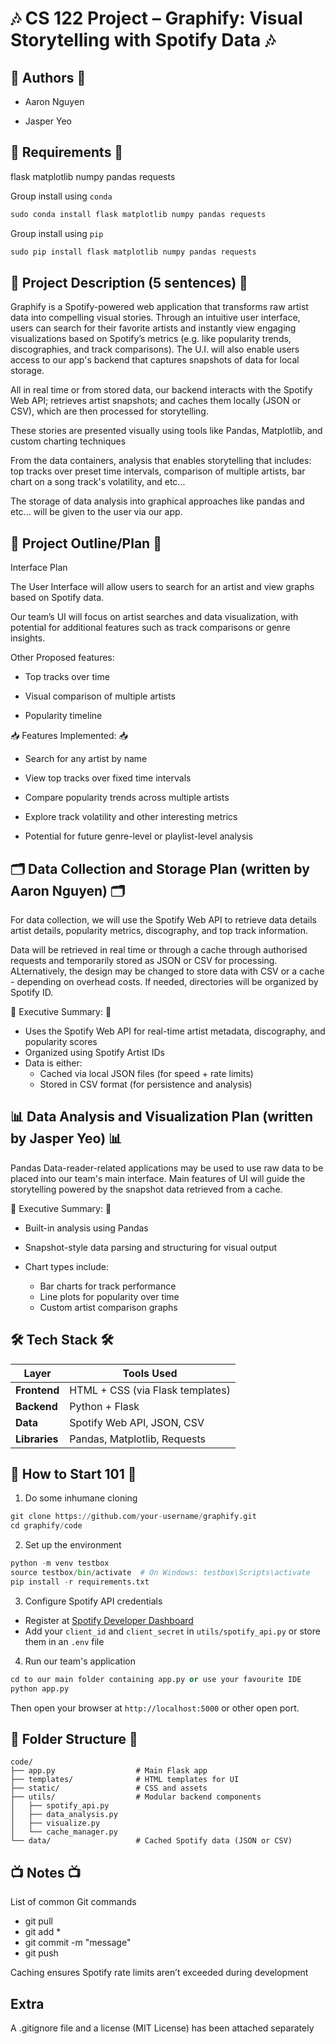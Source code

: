 # 🎶 CS 122 Project – Graphify: Visual Storytelling with Spotify Data 🎶

## 👥 Authors 👥

* Aaron Nguyen

* Jasper Yeo

## 💭 Requirements 💭
flask
matplotlib
numpy
pandas
requests

Group install using `conda`

```python
sudo conda install flask matplotlib numpy pandas requests
```

Group install using `pip`

```python
sudo pip install flask matplotlib numpy pandas requests
```

## 🔎 Project Description (5 sentences) 🔎

Graphify is a Spotify-powered web application that transforms raw artist data into compelling visual stories. 
Through an intuitive user interface, users can search for their favorite artists and instantly view engaging visualizations based on Spotify’s metrics
(e.g. like popularity trends, discographies, and track comparisons).
The U.I. will also enable users access to our app's backend that captures snapshots of data for local storage.

All in real time or from stored data, our backend interacts with the Spotify Web API; retrieves artist snapshots; and caches them locally (JSON or CSV), which are then processed for storytelling. 

These stories are presented visually using tools like Pandas, Matplotlib, and custom charting techniques

From the data containers, analysis that enables storytelling that includes: top tracks over preset time intervals, comparison of multiple artists, bar chart on a song track's volatility, and etc...

The storage of data analysis into graphical approaches like pandas and etc... will be given to the user via our app.


## 📃 Project Outline/Plan 📃

Interface Plan

The User Interface will allow users to search for an artist and view graphs based on Spotify data.

Our team’s UI will focus on artist searches and data visualization, with potential for additional features such as track comparisons or genre insights.

Other Proposed features:

* Top tracks over time

* Visual comparison of multiple artists

* Popularity timeline

📥 Features Implemented: 📥

* Search for any artist by name

* View top tracks over fixed time intervals

* Compare popularity trends across multiple artists

* Explore track volatility and other interesting metrics

* Potential for future genre-level or playlist-level analysis


## 🗂 Data Collection and Storage Plan (written by Aaron Nguyen) 🗂

For data collection, we will use the Spotify Web API to retrieve data details artist details, popularity metrics, discography, and top track information.

Data will be retrieved in real time or through a cache through authorised requests and temporarily stored as JSON or CSV for processing. 
ALternatively, the design may be changed to store data with CSV or a cache - depending on overhead costs.
If needed, directories will be organized by Spotify ID.

📌 Executive Summary: 📌

* Uses the Spotify Web API for real-time artist metadata, discography, and popularity scores
* Organized using Spotify Artist IDs
* Data is either:
  * Cached via local JSON files (for speed + rate limits)
  * Stored in CSV format (for persistence and analysis)

## 📊 Data Analysis and Visualization Plan (written by Jasper Yeo) 📊

Pandas Data-reader-related applications may be used to use raw data to be placed into our team's main interface.
Main features of UI will guide the storytelling powered by the snapshot data retrieved from a cache.

📌 Executive Summary: 📌

* Built-in analysis using Pandas

* Snapshot-style data parsing and structuring for visual output

* Chart types include:
  * Bar charts for track performance
  * Line plots for popularity over time
  * Custom artist comparison graphs
 
## 🛠 Tech Stack 🛠
| Layer         | Tools Used                       |
| ------------- | -------------------------------- |
| **Frontend**  | HTML + CSS (via Flask templates) |
| **Backend**   | Python + Flask                   |
| **Data**      | Spotify Web API, JSON, CSV       |
| **Libraries** | Pandas, Matplotlib, Requests     |

## 🐧 How to Start 101 🐧

1. Do some inhumane cloning

```python
git clone https://github.com/your-username/graphify.git
cd graphify/code
```

2. Set up the environment

```python
python -m venv testbox
source testbox/bin/activate  # On Windows: testbox\Scripts\activate
pip install -r requirements.txt
```

3. Configure Spotify API credentials

* Register at [Spotify Developer Dashboard](https://developer.spotify.com/dashboard)
* Add your `client_id` and `client_secret` in `utils/spotify_api.py` or store them in an `.env` file

4. Run our team's application 

```python
cd to our main folder containing app.py or use your favourite IDE
python app.py
```

Then open your browser at `http://localhost:5000` or other open port.

## 📁 Folder Structure 📁
```
code/
├── app.py                  # Main Flask app
├── templates/              # HTML templates for UI
├── static/                 # CSS and assets
├── utils/                  # Modular backend components
│   ├── spotify_api.py
│   ├── data_analysis.py
│   ├── visualize.py
│   └── cache_manager.py
└── data/                   # Cached Spotify data (JSON or CSV)
```

## 📺 Notes 📺

List of common Git commands
- git pull
- git add *
- git commit -m "message"
- git push

Caching ensures Spotify rate limits aren’t exceeded during development

## Extra
A .gitignore file and a license (MIT License) has been attached separately


